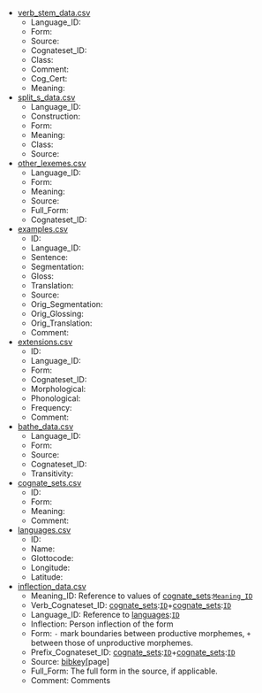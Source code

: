 * [verb_stem_data.csv](data/verb_stem_data.csv)<a name="verb_stem_data">
  * Language_ID<a name="verb_stem_data.Language_ID">: 
  * Form<a name="verb_stem_data.Form">: 
  * Source<a name="verb_stem_data.Source">: 
  * Cognateset_ID<a name="verb_stem_data.Cognateset_ID">: 
  * Class<a name="verb_stem_data.Class">: 
  * Comment<a name="verb_stem_data.Comment">: 
  * Cog_Cert<a name="verb_stem_data.Cog_Cert">: 
  * Meaning<a name="verb_stem_data.Meaning">: 
* [split_s_data.csv](data/split_s_data.csv)<a name="split_s_data">
  * Language_ID<a name="split_s_data.Language_ID">: 
  * Construction<a name="split_s_data.Construction">: 
  * Form<a name="split_s_data.Form">: 
  * Meaning<a name="split_s_data.Meaning">: 
  * Class<a name="split_s_data.Class">: 
  * Source<a name="split_s_data.Source">: 
* [other_lexemes.csv](data/other_lexemes.csv)<a name="other_lexemes">
  * Language_ID<a name="other_lexemes.Language_ID">: 
  * Form<a name="other_lexemes.Form">: 
  * Meaning<a name="other_lexemes.Meaning">: 
  * Source<a name="other_lexemes.Source">: 
  * Full_Form<a name="other_lexemes.Full_Form">: 
  * Cognateset_ID<a name="other_lexemes.Cognateset_ID">: 
* [examples.csv](data/examples.csv)<a name="examples">
  * ID<a name="examples.ID">: 
  * Language_ID<a name="examples.Language_ID">: 
  * Sentence<a name="examples.Sentence">: 
  * Segmentation<a name="examples.Segmentation">: 
  * Gloss<a name="examples.Gloss">: 
  * Translation<a name="examples.Translation">: 
  * Source<a name="examples.Source">: 
  * Orig_Segmentation<a name="examples.Orig_Segmentation">: 
  * Orig_Glossing<a name="examples.Orig_Glossing">: 
  * Orig_Translation<a name="examples.Orig_Translation">: 
  * Comment<a name="examples.Comment">: 
* [extensions.csv](data/extensions.csv)<a name="extensions">
  * ID<a name="extensions.ID">: 
  * Language_ID<a name="extensions.Language_ID">: 
  * Form<a name="extensions.Form">: 
  * Cognateset_ID<a name="extensions.Cognateset_ID">: 
  * Morphological<a name="extensions.Morphological">: 
  * Phonological<a name="extensions.Phonological">: 
  * Frequency<a name="extensions.Frequency">: 
  * Comment<a name="extensions.Comment">: 
* [bathe_data.csv](data/bathe_data.csv)<a name="bathe_data">
  * Language_ID<a name="bathe_data.Language_ID">: 
  * Form<a name="bathe_data.Form">: 
  * Source<a name="bathe_data.Source">: 
  * Cognateset_ID<a name="bathe_data.Cognateset_ID">: 
  * Transitivity<a name="bathe_data.Transitivity">: 
* [cognate_sets.csv](data/cognate_sets.csv)<a name="cognate_sets">
  * ID<a name="cognate_sets.ID">: 
  * Form<a name="cognate_sets.Form">: 
  * Meaning<a name="cognate_sets.Meaning">: 
  * Comment<a name="cognate_sets.Comment">: 
* [languages.csv](data/languages.csv)<a name="languages">
  * ID<a name="languages.ID">: 
  * Name<a name="languages.Name">: 
  * Glottocode<a name="languages.Glottocode">: 
  * Longitude<a name="languages.Longitude">: 
  * Latitude<a name="languages.Latitude">: 
* [inflection_data.csv](data/inflection_data.csv)<a name="inflection_data">
  * Meaning_ID<a name="inflection_data.Meaning_ID">: Reference to values of [cognate_sets](#cognate_sets):[`Meaning_ID`](#cognate_sets.Meaning_ID)
  * Verb_Cognateset_ID<a name="inflection_data.Verb_Cognateset_ID">: [cognate_sets](#cognate_sets):[`ID`](#cognate_sets.ID)+[cognate_sets](#cognate_sets):[`ID`](#cognate_sets.ID)
  * Language_ID<a name="inflection_data.Language_ID">: Reference to [languages](#languages):[`ID`](#languages.ID)
  * Inflection<a name="inflection_data.Inflection">: Person inflection of the form
  * Form<a name="inflection_data.Form">: `-` mark boundaries between productive morphemes, `+` between those of unproductive morphemes.
  * Prefix_Cognateset_ID<a name="inflection_data.Prefix_Cognateset_ID">: [cognate_sets](#cognate_sets):[`ID`](#cognate_sets.ID)+[cognate_sets](#cognate_sets):[`ID`](#cognate_sets.ID)
  * Source<a name="inflection_data.Source">: [bibkey](data/cldf/references.bib)[page]
  * Full_Form<a name="inflection_data.Full_Form">: The full form in the source, if applicable.
  * Comment<a name="inflection_data.Comment">: Comments
